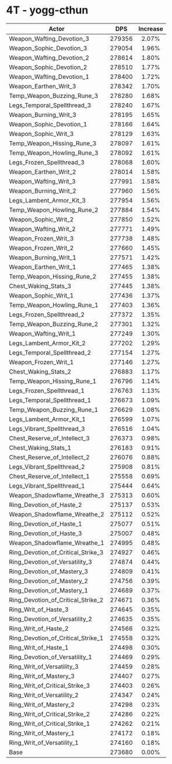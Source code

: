 # 4T - yogg-cthun
| Actor | DPS | Increase |
|---|:---:|:---:|
|Weapon_Wafting_Devotion_3|279356|2.07%|
|Weapon_Sophic_Devotion_3|279054|1.96%|
|Weapon_Wafting_Devotion_2|278614|1.80%|
|Weapon_Sophic_Devotion_2|278510|1.77%|
|Weapon_Wafting_Devotion_1|278400|1.72%|
|Weapon_Earthen_Writ_3|278342|1.70%|
|Temp_Weapon_Buzzing_Rune_3|278280|1.68%|
|Legs_Temporal_Spellthread_3|278240|1.67%|
|Weapon_Burning_Writ_3|278195|1.65%|
|Weapon_Sophic_Devotion_1|278166|1.64%|
|Weapon_Sophic_Writ_3|278129|1.63%|
|Temp_Weapon_Hissing_Rune_3|278097|1.61%|
|Temp_Weapon_Howling_Rune_3|278092|1.61%|
|Legs_Frozen_Spellthread_3|278068|1.60%|
|Weapon_Earthen_Writ_2|278014|1.58%|
|Weapon_Wafting_Writ_3|277991|1.58%|
|Weapon_Burning_Writ_2|277960|1.56%|
|Legs_Lambent_Armor_Kit_3|277954|1.56%|
|Temp_Weapon_Howling_Rune_2|277884|1.54%|
|Weapon_Sophic_Writ_2|277850|1.52%|
|Weapon_Wafting_Writ_2|277771|1.49%|
|Weapon_Frozen_Writ_3|277738|1.48%|
|Weapon_Frozen_Writ_2|277660|1.45%|
|Weapon_Burning_Writ_1|277571|1.42%|
|Weapon_Earthen_Writ_1|277465|1.38%|
|Temp_Weapon_Hissing_Rune_2|277455|1.38%|
|Chest_Waking_Stats_3|277445|1.38%|
|Weapon_Sophic_Writ_1|277436|1.37%|
|Temp_Weapon_Howling_Rune_1|277403|1.36%|
|Legs_Frozen_Spellthread_2|277372|1.35%|
|Temp_Weapon_Buzzing_Rune_2|277301|1.32%|
|Weapon_Wafting_Writ_1|277249|1.30%|
|Legs_Lambent_Armor_Kit_2|277202|1.29%|
|Legs_Temporal_Spellthread_2|277154|1.27%|
|Weapon_Frozen_Writ_1|277146|1.27%|
|Chest_Waking_Stats_2|276883|1.17%|
|Temp_Weapon_Hissing_Rune_1|276796|1.14%|
|Legs_Frozen_Spellthread_1|276763|1.13%|
|Legs_Temporal_Spellthread_1|276673|1.09%|
|Temp_Weapon_Buzzing_Rune_1|276629|1.08%|
|Legs_Lambent_Armor_Kit_1|276599|1.07%|
|Legs_Vibrant_Spellthread_3|276516|1.04%|
|Chest_Reserve_of_Intellect_3|276373|0.98%|
|Chest_Waking_Stats_1|276183|0.91%|
|Chest_Reserve_of_Intellect_2|276076|0.88%|
|Legs_Vibrant_Spellthread_2|275908|0.81%|
|Chest_Reserve_of_Intellect_1|275558|0.69%|
|Legs_Vibrant_Spellthread_1|275444|0.64%|
|Weapon_Shadowflame_Wreathe_3|275313|0.60%|
|Ring_Devotion_of_Haste_2|275137|0.53%|
|Weapon_Shadowflame_Wreathe_2|275112|0.52%|
|Ring_Devotion_of_Haste_1|275077|0.51%|
|Ring_Devotion_of_Haste_3|275007|0.48%|
|Weapon_Shadowflame_Wreathe_1|274995|0.48%|
|Ring_Devotion_of_Critical_Strike_3|274927|0.46%|
|Ring_Devotion_of_Versatility_3|274874|0.44%|
|Ring_Devotion_of_Mastery_3|274809|0.41%|
|Ring_Devotion_of_Mastery_2|274756|0.39%|
|Ring_Devotion_of_Mastery_1|274689|0.37%|
|Ring_Devotion_of_Critical_Strike_2|274671|0.36%|
|Ring_Writ_of_Haste_3|274645|0.35%|
|Ring_Devotion_of_Versatility_2|274635|0.35%|
|Ring_Writ_of_Haste_2|274566|0.32%|
|Ring_Devotion_of_Critical_Strike_1|274558|0.32%|
|Ring_Writ_of_Haste_1|274498|0.30%|
|Ring_Devotion_of_Versatility_1|274469|0.29%|
|Ring_Writ_of_Versatility_3|274459|0.28%|
|Ring_Writ_of_Mastery_3|274407|0.27%|
|Ring_Writ_of_Critical_Strike_3|274403|0.26%|
|Ring_Writ_of_Versatility_2|274347|0.24%|
|Ring_Writ_of_Mastery_2|274298|0.23%|
|Ring_Writ_of_Critical_Strike_2|274286|0.22%|
|Ring_Writ_of_Critical_Strike_1|274262|0.21%|
|Ring_Writ_of_Mastery_1|274172|0.18%|
|Ring_Writ_of_Versatility_1|274160|0.18%|
|Base|273680|0.00%|
